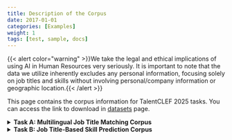 ```yaml
---
title: Description of the Corpus
date: 2017-01-01
categories: [Examples]
weight: 1
tags: [test, sample, docs]
---
```

{{< alert color="warning" >}}We take the legal and ethical implications of using AI in Human Resources very seriously. It is important to note that the data we utilize inherently excludes any personal information, focusing solely on job titles and skills without involving personal/company information or geographic location.{{< /alert >}}

This page contains the corpus information for TalentCLEF 2025 tasks. You can access the link to download in [datasets](/docs/talentclef-2025/data/datasets/) page.

<details>
<summary><strong>Task A: Multilingual Job Title Matching Corpus</strong></summary>
<strong>Summary:</strong>

The corpus used for Task A consists of a set of job titles in three languages: English, Spanish and German, from different job domains and professional sectors. These job titles have been collected and processed in order to facilitate the identification and comparison of equivalent titles across languages. 

The training corpus has been generated using public terminologies, ensuring that the job titles are representative of a wide range of job domains and aligned with standard market terminology.

On the other hand, the validation and test corpora have been annotated by domain experts, following well-defined guidelines to ensure consistency and quality of labels. This annotation process, performed with specialized tools, included several stages of quality control to ensure that the labels were accurate and that the annotated titles accurately reflected the relationships between the different languages in a work environment.

<strong>Data:</strong>

1. **Training Set**: 
The training data is provided in a tabular format with three columns:
    - *family_id*: The ISCO family id representing the group to which the job identifier belongs.
    - *id*: An ESCO identifier indicating the origin of the pair's job titles.
    - *jobtitle_1*: The first job title in the pair.
    - *jobtitle_2*: A second job title related to *jobtitle_1*.

    Each dataset is provided in separate files for each language involved in the task. The files are named according to the language, with the following format:
    - `taskA_training_en.tsv`: Contains related job titles in English.
    - `taskA_training_es.tsv`: Contains related job titles in Spanish.
    - `taskA_training_de.tsv`: Contains related job titles in German.

    An example of the content of these files is shown below:

    
  | family_id                                         | id                                                                                             | jobtitle_1               | jobtitle_2                  |
|---------------------------------------------------|------------------------------------------------------------------------------------------------|---------------------------|-----------------------------|
| http://data.europa.eu/esco/isco/C2512            | http://data.europa.eu/esco/occupation/f2b15a0e-e65a-438a-affb-29b9d50b77d1                    | desarrollador de software | desarrolladora de soluciones |
| http://data.europa.eu/esco/isco/C2512            | http://data.europa.eu/esco/occupation/f2b15a0e-e65a-438a-affb-29b9d50b77d1                    | desarrollador de software | ingeniera de aplicaciones   |
| http://data.europa.eu/esco/isco/C2512            | http://data.europa.eu/esco/occupation/d0aa0792-4345-474b-9365-686cf4869d2e                    | diseñador de software     | ingeniero de software       |


2. **Validation Set**:
    The validation set is structured into three diferent files: *queries*, *corpus elements* and *q_rels*, and is provided separately for each language.
    - *Queries*: The queries file contains the following fields:
        - *q_id*: A unique identifier for the query.
        - *jobtitle*: The job title used as the query.

    - *Corpus Elements*: The corpus elements file contains the following fields:
        - *c_id*: A unique identifier for each corpus element.
        - *jobtitle*: The job title present in the corpus.

    - *qrels*: This file defines the relationship between the query and the corpus elements. It does not include a column header, but one is shown here for illustrative purposes.
        - *q_id*: The identifier of the query.
        - *iter*: A reserved field (always 0).
        - *c_id*: The identifier of the corresponding corpus element.
        - *relevance*: A binary score (0 or 1) indicating the relevance of the corpus element to the query, where 1 signifies relevant and 0 non-relevant.

    We will provide validation set in *english*, *spanish*, *german* and *chinese*.

    Example of the content of these files for english:


    <div style="display: flex; gap: 20px;">

    <div style="flex: 1;">
    
    #### queries
    | q_id | jobtitle    |
    |------|-------------|
    | 1    | 3d animator |

    </div>

    <div style="flex: 1;">
    
    #### corpus_elements
    | c_id | jobtitle                   |
    |------|-----------------------------|
    | 1    | animation artist            |
    | 2    | 3d character animator       |
    | 3    | character technical director|
    | 4    | character designer          |
    | 5    | animation lead              |
    | 6    | 3d generalist               |
    | 7    | animator                    |
    | 8    | character rigger            |
    | 9    | character animator          |

    </div>

    <div style="flex: 1;">

    #### q_rels
    | q_id |iter | c_id | relevance |
    |------|------|------|-----------|
    | 1    | 0    | 2    | 1         |
    | 1    | 0    | 3    | 1         |
    | 1    | 0    | 4    | 1         |
    | 1    | 0    | 5    | 1         |
    | 1    | 0    | 6    | 1         |
    | 1    | 0    | 7    | 1         |
    | 1    | 0    | 8    | 1         |
    | 1    | 0    | 9    | 1         |

    </div>

    </div>



3. **Test Set**:
The test set is provided with two files: queries and corpus elements, and is provided separately for each language. For every language pair, participants need to generate a TREC Run File that adheres to the format specified in the [submission format section](docs/talentclef-2025/evaluation/submission_format/). The data structure is similar to the one from the validation files.

    - *Queries*: Contains the following fields:
        - *q_id*: A unique identifier for the query.
        - *jobtitle*: The job title used as the query.

    - *Corpus Elements*: Contains:
        - *q_id*: A unique identifier for each corpus element.
        - *jobtitle*:  The job title from the corpus element.

</details>

<details>
<summary><strong>Task B: Job Title-Based Skill Prediction Corpus</strong></summary>

<strong>Summary:</strong>

The dataset is designed to support job title-based skill prediction tasks in English across various job domains and professional sectors. It includes job titles and associated skills collected and processed to facilitate the training of models to solve this task. 

As with Task A, the training data uses public terminologies to represent a broad spectrum of job domains, while the validation and test sets are annotated by domain experts. This expert annotation follows strict guidelines and quality control measures to ensure consistent labeling and accurate representation of job-title-to-skill relationships.

<strong>Data:</strong>
1. **Training Set**: 

For generating the training data for Task B, the information available in ESCO has been used.  We have prepared the training data in three separate files: `job2skill.tsv`, `jobid2terms.json` and `skillid2terms.json`.

- `job2skill.tsv`: This file has been curated to include the most representative skills for each job title in ESCO. A filtering process has been applied to the number of skills per job title to avoid outliers. This file contains three columns:
    - *job_id*: ESCO identifier for the job position.
    - *skill_id*: ESCO identifier for the skill.
    - *rel_type*:Indicator specifying whether the *skill_id* is essential or optional for a specific *job_id*. It can have the value "essential" or "optional."



    An example of the content of this file is shown below:

    | job_id                                                                 | skill_id                                                              | rel_type    |
|------------------------------------------------------------------------|-----------------------------------------------------------------------|-------------|
| [http://data.europa.eu/esco/occupation/f2b15a0e-e65a-438a-affb-29b9d50b77d1](http://data.europa.eu/esco/occupation/f2b15a0e-e65a-438a-affb-29b9d50b77d1) | [http://data.europa.eu/esco/skill/8b94aa1e-89c9-459d-b3b4-1dfab8dec2df](http://data.europa.eu/esco/skill/8b94aa1e-89c9-459d-b3b4-1dfab8dec2df) | essential   |
| [http://data.europa.eu/esco/occupation/f2b15a0e-e65a-438a-affb-29b9d50b77d1](http://data.europa.eu/esco/occupation/f2b15a0e-e65a-438a-affb-29b9d50b77d1) | [http://data.europa.eu/esco/skill/f84a433f-34f1-4083-b0a3-24802623509c](http://data.europa.eu/esco/skill/f84a433f-34f1-4083-b0a3-24802623509c) | essential   |
| [http://data.europa.eu/esco/occupation/f2b15a0e-e65a-438a-affb-29b9d50b77d1](http://data.europa.eu/esco/occupation/f2b15a0e-e65a-438a-affb-29b9d50b77d1) | [http://data.europa.eu/esco/skill/fd33c66c-70c4-40e6-b87c-5495bd3bf26e](http://data.europa.eu/esco/skill/fd33c66c-70c4-40e6-b87c-5495bd3bf26e) | optional    |



- `jobid2terms.json`: This JSON file contains *job_id* identifiers used in the training set for Task A as keys, and a list of valid lexical variants for each identifier as values.

    ```json
    {
        "http://data.europa.eu/esco/occupation/f2b15a0e-e65a-438a-affb-29b9d50b77d1": [
            "application developer", "application programmer", "applications engineer",
            "application software developer", "battery software developer",
            "developer of software", "programmer", "soft developer",
            "software developer", "software developers", "software engineer",
            "software specialist", "solutions developer"
        ]
        ...
    }
    ```

- `skillid2terms.json`: This JSON file contains *skill_id* identifiers as keys, and a list of valid lexical variants for each identifier as values.

    ```json
    {
        "http://data.europa.eu/esco/skill/f84a433f-34f1-4083-b0a3-24802623509c": [
            "web services", "web services systems"
        ],
        "http://data.europa.eu/esco/skill/fd33c66c-70c4-40e6-b87c-5495bd3bf26e": [
            "design user interface"
        ]
    }
    ```



2. **Validation Set**:
    The validation set is divided into three diferent files: *queries*, *corpus elements* and *q_rels*:
    - *Queries*: Contains the following fields:
        - *q_id*: A unique identifier for the query.
        - *jobtitle*: The job title used as the query.

    - *Corpus Elements*: Contains:
        - *c_id*: A unique identifier for each corpus element.
        - *esco_uri*: The ESCO URIs associated to `c_id`.
        - *skill_aliases*: The list aliases of the ESCO skill

    - *q_rels*: This file maps the relationship between the query and the corpus elements:
        - *q_id*: The identifier of the query.
        - *iter*: A reserved field (always 0).
        - *c_id*: The identifier of the corresponding corpus element.
        - *relevance*: A binary score (0 or 1) indicating the relevance of the corpus element to the query, where 1 signifies relevant and 0 non-relevant.

    Example of the content of these files:

    <div style="display: flex; gap: 20px;">

    <div style="flex: 1;">
    
    #### queries
    | q_id | jobtitle    |
    |------|-------------|
    | dev_qb_jt_1    | corporate governance analyst |

    </div>

    <div style="flex: 1;">
    
    #### corpus_elements
    | c_id | esco_uri                   | skill_aliases |
    |------|-----------------------------|----------------------------|
    dev_cb_sk_1	| http://data.europa.eu/esco/skill/1c460d2d-90c6-4fc9-ad49-febb6e15605a |	['pricing plans', 'price strategies', 'pricing tactics', 'pricing strategies', 'pricing strategy']
dev_cb_sk_2	| http://data.europa.eu/esco/skill/301a6581-e983-4bb6-8b31-b3ee2cbc2392	| ['putting out fires', ..., 'fires putting out']
dev_cb_sk_3	| http://data.europa.eu/esco/skill/a4881e54-6055-4e61-855a-0a56ced7cfa3 |	['online assessment', 'analysis of web strategy', 'web presence assessment', 'web strategy assessment']
dev_cb_sk_4	| http://data.europa.eu/esco/skill/efda73b4-5212-40a7-b2f8-d2f754ffdf2b	| ['keeping up with trends', 'keep pace with trends', 'follow trends', ..., 'keep up with trends']
dev_cb_sk_5	| http://data.europa.eu/esco/skill/22a173f5-868c-4d82-87e6-beed500ce070	| ['prepare tax returns form', ..., 'make tax returns forms ready', 'preparing tax returns forms']
dev_cb_sk_6	| http://data.europa.eu/esco/skill/97b890ff-acd7-46ad-8d3a-4186f4d42bbf	| ['tuning procedures', ..., 'tuning skills', 'tuning techniques']
dev_cb_sk_7	| http://data.europa.eu/esco/skill/d5c20065-1d1f-446b-8143-9d1e180c512b	| ['iconography methods', 'iconography']

    </div>

    <div style="flex: 1;">

    #### q_rels
    | q_id |iter | c_id | relevance |
    |------|------|------|-----------|
    | dev_qb_jt_1    | 0    | dev_cb_sk_1034| 1         |
    | dev_qb_jt_1    | 0    |dev_cb_sk_1087| 1         |
    | dev_qb_jt_1    | 0    |dev_cb_sk_1088 | 1         |
    | dev_qb_jt_1    | 0    | dev_cb_sk_1099   | 1         |
    | dev_qb_jt_1    | 0    | dev_cb_sk_1104 | 1         |
    | dev_qb_jt_1    | 0    | dev_cb_sk_1107    | 1         |
    | dev_qb_jt_1    | 0    | dev_cb_sk_1110  | 1         |
    | dev_qb_jt_1    | 0    | dev_cb_sk_1112 | 1         |

    </div>

    </div>

3. **Test Set**:
    The test set consists of two files: `queries` and `corpus elements`. Participants are required to produce a TREC Run File adhering to the structure outlined in the [submission format section](docs/talentclef-2025/evaluation/submission_format/). The test set includes a background set in the queries. 

    - *Queries*: Contains the following fields:
        - *q_id*: A unique identifier for the query.
        - *jobtitle*: The job title used as the query.

    - *Corpus Elements*: Contains:
        - *c_id*: A unique identifier for each corpus element.
        - *esco_uri*: The ESCO URIs associated to `c_id`.
        - *skill_aliases*: The list aliases of the ESCO skill

</details>